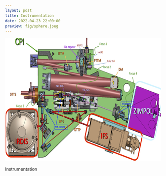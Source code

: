 ```yaml
---
layout: post
title: Instrumentation
date: 2022-04-23 22:00:00
preview: fig/sphere.jpeg
---
```


<img src="/fig/sphere.jpeg" height=400>

Instrumentation

